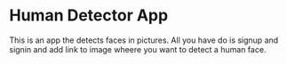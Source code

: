 # Human Detector App

This is an app the detects faces in pictures. All you have do is signup and signin and add link to image wheere you want to detect a human face.